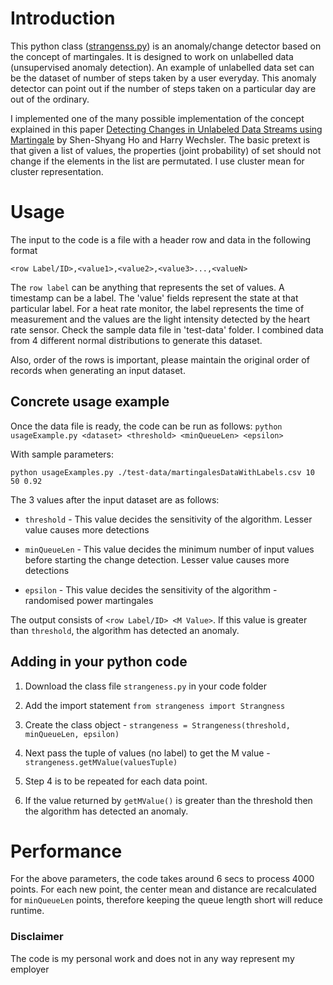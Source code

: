 # Introduction

This python class ([strangenss.py](./strangeness.py)) is an anomaly/change detector based on the concept of martingales. It is designed to work on unlabelled data (unsupervised anomaly detection). An example of unlabelled data set can be the dataset of number of steps taken by a user everyday. This anomaly detector can point out if the number of steps taken on a particular day are out of the ordinary.

I implemented one of the many possible implementation of the concept explained in this paper  [Detecting Changes in Unlabeled Data Streams using Martingale](http://ijcai.org/Proceedings/07/Papers/308.pdf) by Shen-Shyang Ho and Harry Wechsler. The basic pretext is that given a list of values, the properties (joint probability) of set should not change if the elements in the list are permutated. I use cluster mean for cluster representation.



# Usage

The input to the code is a file with a header row and data in the following format

`<row Label/ID>,<value1>,<value2>,<value3>...,<valueN>`

The `row label` can be anything that represents the set of values. A timestamp can be a label. The 'value' fields represent the state at that particular label. For a heat rate monitor, the label represents the time of measurement and the values are the light intensity detected by the heart rate sensor. Check the sample data file in 'test-data' folder. I combined data from 4 different normal distributions to generate this dataset.

Also, order of the rows is important, please maintain the original order of records when generating an input dataset. 


## Concrete usage example

Once the data file is ready, the code can be run as follows:
```python usageExample.py <dataset> <threshold> <minQueueLen> <epsilon>```
 
With sample parameters:

```python usageExamples.py ./test-data/martingalesDataWithLabels.csv 10 50 0.92```
 
The 3 values after the input dataset are as follows:

* `threshold` -  This value decides the sensitivity of the algorithm. Lesser value causes more detections

* `minQueueLen` -  This value decides the minimum number of input values before starting the change detection. Lesser value causes more detections

* `epsilon` -  This value decides the sensitivity of the algorithm - randomised power martingales


The output consists of  ```<row Label/ID> <M Value>```. If this value is greater than `threshold`, the algorithm has detected an anomaly. 



## Adding in your python code 

1. Download the class file `strangeness.py` in your code folder  
2. Add the import statement `from strangeness import Strangness`
3. Create the class object - `strangeness = Strangeness(threshold, minQueueLen, epsilon)`
4. Next pass the tuple of values (no label) to get the M value - `strangeness.getMValue(valuesTuple)` 

5. Step 4 is to be repeated for each data point.
6. If the value returned by `getMValue()` is greater than the threshold then the algorithm has detected an anomaly.

# Performance

For the above parameters, the code takes around 6 secs to process 4000 points.
For each new point, the center mean and distance are recalculated for `minQueueLen` points, therefore keeping the queue length short will reduce runtime.

### Disclaimer

The code is my personal work and does not in any way represent my employer


